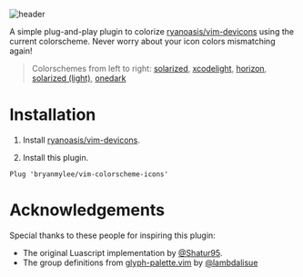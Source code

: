 ![header](https://user-images.githubusercontent.com/42545742/100741575-fe937900-3414-11eb-8357-2f272a5be5a0.png)

A simple plug-and-play plugin to colorize [ryanoasis/vim-devicons](https://github.com/ryanoasis/vim-devicons) using the current colorscheme. Never worry about your icon colors mismatching again!

> Colorschemes from left to right: [solarized](https://github.com/ericbn/vim-solarized), [xcodelight](https://github.com/arzg/vim-colors-xcode), [horizon](https://github.com/ntk148v/vim-horizon), [solarized (light)](https://github.com/ericbn/vim-solarized), [onedark](https://github.com/joshdick/onedark.vim)

# Installation

1. Install [ryanoasis/vim-devicons](https://github.com/ryanoasis/vim-devicons).

2. Install this plugin.

```vim
Plug 'bryanmylee/vim-colorscheme-icons'
```

# Acknowledgements

Special thanks to these people for inspiring this plugin:

* The original Luascript implementation by [@Shatur95](https://github.com/Shatur95).
* The group definitions from [glyph-palette.vim](https://github.com/lambdalisue/glyph-palette.vim) by [@lambdalisue](https://github.com/lambdalisue)
